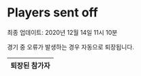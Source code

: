 # Players sent off
최종 업데이트: 2020년 12월 14일 11시 10분


경기 중 오류가 발생하는 경우 자동으로 퇴장됩니다.


| 퇴장된 참가자 |
|:---:|